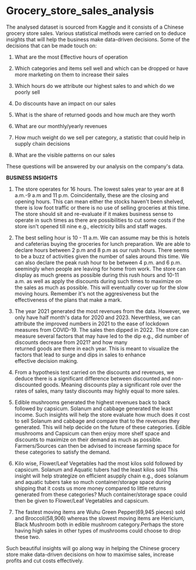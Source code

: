 # Grocery_store_sales_analysis
The analysed dataset is sourced from Kaggle and it consists of a Chinese grocery store sales.
Various statistical methods were carried on to deduce insights that will help the business make data-driven decisions.
Some of the decisions that can be made touch on:

  1. What are the most Effective hours of operation
 
  2. Which categories and items sell well and which can be dropped or have more marketing on them to increase their sales
 
  3. Which hours do we attribute our highest sales to and which do we poorly sell
 
  4. Do discounts have an impact on our sales

  5. What is the share of returned goods and how much are they worth
 
  6. What are our monthly/yearly revenues

  7. How much weight do we sell per category, a statistic that could help in supply chain decisions

  8. What are the visible patterns on our sales

These questions will be answered by our analysis on the company's data.

**BUSINESS INSIGHTS**

1. The store operates for 16 hours. The lowest sales year to year are at 8 a.m.-9 a.m and 11 p.m. Coincidentally, these are the closing and     
   opening hours. This can mean either the stocks haven't been shelved, there is low foot traffic or there is no use of selling groceries    at this time.
   The store should sit and re-evaluate if it makes business sense to operate in such times as there are possibilities to cut some costs     if the store isn't opened till nine e.g., electricity bills and staff wages.

2. The best selling hour is 10 - 11 a.m. We can assume may be this is hotels and cafeterias buying the groceries for lunch preparation.
   We are able to declare hours between 2 p.m  and 8 p.m as our rush hours. There seems to be a buzz of activities given the number of       sales around this time. We can also declare the peak rush hour to be between 4 p.m. and 6 p.m. seemingly when people are leaving for      home from work. The store can display as much greens as possible during this rush hours and 10-11 a.m. as well as apply the discounts     during such times to maximize on the sales as much as possible. This will eventually cover up for the slow moving hours. Remember it's    not the aggresiveness but the effectiveness of the plans that make a mark.

3. The year 2021 generated the most revenues from the data. However, we only have half month's data for 2020 and 2023. Neverthless, we       can attribute the improved numbers in 2021 to the ease of lockdown measures from COVID-19. The sales then dipped in 2022.
   The store can measure several factors that may have led to the dip e.g., did number of discounts decrease from 2021? and how many     
   returned goods are there in each year. This is meant to visualize the factors that lead to surge and dips in sales to enhance   
   effective decision making.

4. From a hypothesis test carried on the discounts and revenues, we deduce there is a significant difference between discounted and non-     discounted goods. Meaning discounts play a significant role over the rates of sales, many tasty discounts may highly equal to more        sales.

5. Edible mushrooms generated the highest revenues back to back followed by capsicum. Solanum and cabbage generated the least income.
   Such insights will help the store evaluate how much does it cost to sell Solanum and cabbage and compare that to the revenues they        generated. This will help decide on the future of these categories.
   Edible mushrooms and Capsicum can then enjoy more shelf space and discounts to maximize on their demand as much as possible.
   Farmers/Sources can then be advised to increase farming space for these categories to satisfy the demand.

6. Kilo wise, Flower/Leaf Vegetables had the most kilos sold followed by capsicum. Solanum and Aquatic tubers had the least kilos sold
  This insight will help strategize on efficient asupply chain e.g., does solanum and aquatic tubers take so much container/storage space   during shipping that it costs us more money compared to little returns generated  from these categories? Much container/storage space     could then be given to Flower/Leaf Vegetables and capsicum.
   
7. The fastest moving items are Wuhu Green Pepper(69,945 pieces) sold and Broccoli(58,906) whereas the slowest moving items are Hericium,    Black Mushroom both in edible mushroom category.Perhaps the store having high sales in other types of mushrooms could choose to drop      these two.

Such beautiful insights will go along way in helping the Chinese grocery store make data-driven decisions on how to maximise sales, increase profits and cut costs effectively.
